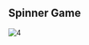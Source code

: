 ## Spinner Game

![4](https://user-images.githubusercontent.com/88143329/180765564-b5d73a2a-d296-48b4-a6a2-05f07d73854e.png)

